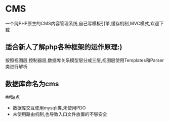 # CMS
一个纯PHP原生的CMS内容管理系统,自己写模板引擎,缓存机制,MVC模式,欢迎下载
## 适合新人了解php各种框架的运作原理:)
按照视图层,控制器层,数据库关系模型层分成三层,视图层使用Templates和Parser类进行解析

## 数据库命名为cms

##缺点
* 数据库交互使用mysqli类,未使用PDO
* 未使用路由机制,也导致入口文件放置的不够安全
